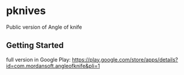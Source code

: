 # pknives

Public version of Angle of knife

## Getting Started

full version in Google Play: https://play.google.com/store/apps/details?id=com.mordansoft.angleofknife&pli=1
